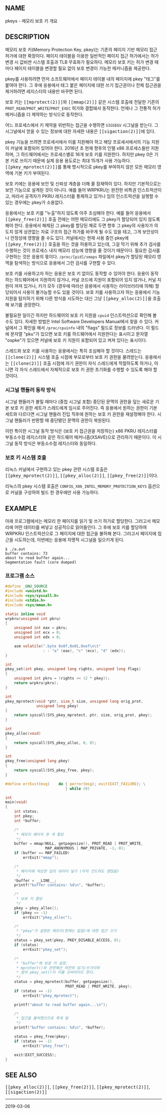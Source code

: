 ## NAME

pkeys - 메모리 보호 키 개요

## DESCRIPTION

메모리 보호 키(Memory Protection Key, pkey)는 기존의 페이지 기반 메모리 접근 허가에 대한 확장이다. 페이지 테이블을 이용한 일반적인 페이지 접근 허가에서는 허가 변경 시 값비싼 시스템 호출과 TLB 무효화가 필요하다. 메모리 보호 키는 허가 변경 때마다 페이지 테이블을 변경할 필요 없이 보호 변경이 가능한 메커니즘을 제공한다.

pkey를 사용하려면 먼저 소프트웨어에서 페이지 테이블 내의 페이지에 pkey "태그"를 붙여야 한다. 그 후에 응용에서 태그 붙은 페이지에 대한 쓰기 접근권이나 전체 접근권을 제거하려면 레지스터의 내용만 바꾸면 된다.

보호 키는 <tt>[[mprotect(2)]]</tt>와 <tt>[[mmap(2)]]</tt> 같은 시스템 호출에 전달한 기존의 `PROT_READ`/`PROT_WRITE`/`PROT_EXEC` 허가와 결합돼서 동작한다. 언제나 그 전통적 허가 메커니즘을 더 제약하는 방식으로 동작한다.

어느 프로세스에서 키 제약을 위반하는 접근을 수행하면 `SIGSEGV` 시그널을 받는다. 그 시그널에서 얻을 수 있는 정보에 대한 자세한 내용은 <tt>[[sigaction(2)]]</tt>에 있다.

pkey 기능을 쓰려면 프로세서에서 이를 지원해야 하고 해당 프로세서에서의 기능 지원이 커널에 포함되어 있어야 한다. 2016년 초 현재 향후의 인텔 x86 프로세스들만 지원하며, 그 하드웨어에서는 프로세스별로 16개 보호 키를 지원한다. 하지만 pkey 0은 기본 키로 쓰이기 때문에 실제 응용 용도로는 최대 15개가 사용 가능하다. <tt>[[pkey_mprotect(2)]]</tt>를 통해 명시적으로 pkey를 부여하지 않은 모든 메모리 영역에 기본 키가 부여된다.

보호 키에는 응용에 보안 및 신뢰성 계층을 더해 줄 잠재력이 있다. 하지만 기본적으로는 보안 기능으로 설계된 것이 아니다. 예를 들어 WRPKRU는 완전한 비특권 인스트럭션이고, 따라서 공격자가 PKRU 레지스터를 통제하고 있거나 임의 인스트럭션을 실행할 수 있는 경우에는 pkey가 소용없다.

응용에서는 보호 키를 "누출"하지 않도록 아주 조심해야 한다. 예를 들어 응용에서 <tt>[[pkey_free(2)]]</tt> 호출 전에는 어떤 메모리에도 그 pkey가 할당되어 있지 않도록 해야 한다. 응용에서 해제된 그 pkey를 할당된 채로 두면 향후 그 pkey의 사용자가 의도치 않게 상관없는 자료 구조의 접근 허가를 바꾸게 될 수도 있을 테고, 그게 보안성이나 안정성에 영향을 줄 수도 있다. 커널에서는 현재 사용 중인 pkey에 <tt>[[pkey_free(2)]]</tt> 호출을 하는 것을 허용하고 있는데, 그걸 막기 위해 추가 검사를 수행하는 것이 프로세스 내지 메모리 성능에 영향을 줄 것이기 때문이다. 필요한 검사를 구현하는 것은 응용의 몫이다. `/proc/[pid]/smaps` 파일에서 pkey가 할당된 메모리 영역을 탐색하는 방식으로 응용에서 그런 검사를 구현할 수 있다.

보호 키를 사용하고자 하는 응용은 보호 키 없이도 동작할 수 있어야 한다. 응용이 동작하는 하드웨어에서 지원하지 않거나, 커널 코드에 지원이 포함되어 있지 않거나, 커널 지원이 꺼져 있거나, 키가 모두 (경우에 따라선 응용에서 사용하는 라이브러리에 의해) 할당되어서 사용이 불가능할 수도 있을 것이다. 보호 키를 사용하고자 하는 응용에서 기능 지원을 탐지하기 위해 다른 방식을 시도하는 대신 그냥 <tt>[[pkey_alloc(2)]]</tt>을 호출해 보기를 권장한다.

불필요한 일이긴 하지만 하드웨어의 보호 키 지원을 `cpuid` 인스트럭션으로 확인해 볼 수도 있다. 자세한 방법은 Intel Software Developers Manual에서 찾을 수 있다. 커널에서 그 확인을 해서 `/proc/cpuinfo` 내의 "flags" 필드로 정보를 드러낸다. 이 필드에 문자열 "pku"가 있으면 보호 키를 하드웨어에서 지원한다는 표시이고 문자열 "ospke"가 있으면 커널에 보호 키 지원이 포함되어 있고 켜져 있다는 표시이다.

스레드와 보호 키를 사용하는 응용에서는 특히 조심해야 할 것이다. 스레드는 <tt>[[clone(2)]]</tt> 시스템 호출 시점에 부모로부터 보호 키 권한을 물려받는다. 응용에서는 <tt>[[clone(2)]]</tt> 호출 시점에 자기 권한이 자식 스레드에게 적절하도록 하거나, 아니면 각 자식 스레드에서 자체적으로 보호 키 권한 초기화를 수행할 수 있도록 해야 할 것이다.

### 시그널 핸들러 동작 방식

시그널 핸들러가 불릴 때마다 (중첩 시그널 포함) 중단된 문맥의 권한을 덮는 새로운 기본 보호 키 권한 세트가 스레드에게 임시로 주어진다. 즉 응용에서 원하는 권한이 기본 세트와 다르다면 시그널 핸들러 진입 직후에 원하는 보호 키 권한을 재설정해야 한다. 시그널 핸들러가 반환할 때 중단됐던 문맥의 권한이 복원된다.

이런 특이한 시그널 동작 방식은 (보호 키 접근권을 저장하는) x86 PKRU 레지스터를 부동소수점 레지스터와 같은 하드웨어 메커니즘(XSAVE)으로 관리하기 때문이다. 이 시그널 동작 방식은 부동소수점 레지스터와 동일하다.

### 보호 키 시스템 호출

리눅스 커널에서 구현하고 있는 pkey 관련 시스템 호출은 <tt>[[pkey_mprotect(2)]]</tt>, <tt>[[pkey_alloc(2)]]</tt>, <tt>[[pkey_free(2)]]</tt>이다.

리눅스의 pkey 시스템 호출은 `CONFIG_X86_INTEL_MEMORY_PROTECTION_KEYS` 옵션으로 커널을 구성하여 빌드 한 경우에만 사용 가능하다.

## EXAMPLE

아래 프로그램에서는 메모리 한 페이지를 읽기 및 쓰기 허가로 할당한다. 그러고서 메모리에 어떤 데이터를 써넣고 성공적으로 읽어들인다. 그 후에 보호 키를 할당하여 WRPKRU 인스트럭션으로 그 페이지에 대한 접근을 불허해 본다. 그러고서 페이지에 접근을 시도하는데, 이번에는 응용에 치명적 시그널을 일으키게 된다.

```text
$ ./a.out
buffer contains: 73
about to read buffer again...
Segmentation fault (core dumped)
```

### 프로그램 소스

```c
#define _GNU_SOURCE
#include <unistd.h>
#include <sys/syscall.h>
#include <stdio.h>
#include <sys/mman.h>

static inline void
wrpkru(unsigned int pkru)
{
    unsigned int eax = pkru;
    unsigned int ecx = 0;
    unsigned int edx = 0;

    asm volatile(".byte 0x0f,0x01,0xef\n\t"
                 : : "a" (eax), "c" (ecx), "d" (edx));
}

int
pkey_set(int pkey, unsigned long rights, unsigned long flags)
{
    unsigned int pkru = (rights << (2 * pkey));
    return wrpkru(pkru);
}

int
pkey_mprotect(void *ptr, size_t size, unsigned long orig_prot,
              unsigned long pkey)
{
    return syscall(SYS_pkey_mprotect, ptr, size, orig_prot, pkey);
}

int
pkey_alloc(void)
{
    return syscall(SYS_pkey_alloc, 0, 0);
}

int
pkey_free(unsigned long pkey)
{
    return syscall(SYS_pkey_free, pkey);
}

#define errExit(msg)    do { perror(msg); exit(EXIT_FAILURE); \
                           } while (0)

int
main(void)
{
    int status;
    int pkey;
    int *buffer;

    /*
     * 메모리 페이지 한 개 할당
     */
    buffer = mmap(NULL, getpagesize(), PROT_READ | PROT_WRITE,
                  MAP_ANONYMOUS | MAP_PRIVATE, -1, 0);
    if (buffer == MAP_FAILED)
        errExit("mmap");

    /*
     * 페이지에 적당한 임의 데이터 넣기 (아직 건드려도 괜찮음)
     */
    *buffer = __LINE__;
    printf("buffer contains: %d\n", *buffer);

    /*
     * 보호 키 할당
     */
    pkey = pkey_alloc();
    if (pkey == -1)
        errExit("pkey_alloc");

    /*
     * "pkey"가 설정된 메모리(현재는 없음)에 대한 접근 끄기
     */
    status = pkey_set(pkey, PKEY_DISABLE_ACCESS, 0);
    if (status)
        errExit("pkey_set");

    /*
     * "buffer"에 보호 키 설정.
     * mprotect()와 관련해선 여전히 읽기/쓰기이며
     * 앞의 pkey_set()이 이를 오버라이드 한다.
     */
    status = pkey_mprotect(buffer, getpagesize(),
                           PROT_READ | PROT_WRITE, pkey);
    if (status == -1)
        errExit("pkey_mprotect");

    printf("about to read buffer again...\n");

    /*
     * 접근을 불허했으므로 죽게 됨
     */
    printf("buffer contains: %d\n", *buffer);

    status = pkey_free(pkey);
    if (status == -1)
        errExit("pkey_free");

    exit(EXIT_SUCCESS);
}
```

## SEE ALSO

<tt>[[pkey_alloc(2)]]</tt>, <tt>[[pkey_free(2)]]</tt>, <tt>[[pkey_mprotect(2)]]</tt>, <tt>[[sigaction(2)]]</tt>

----

2019-03-06
